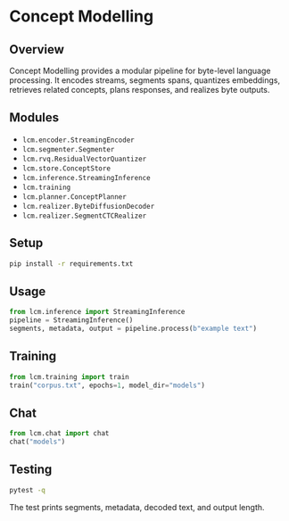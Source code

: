 # Concept Modelling

## Overview

Concept Modelling provides a modular pipeline for byte-level language processing. It encodes streams, segments spans, quantizes embeddings, retrieves related concepts, plans responses, and realizes byte outputs.

## Modules

- `lcm.encoder.StreamingEncoder`
- `lcm.segmenter.Segmenter`
- `lcm.rvq.ResidualVectorQuantizer`
- `lcm.store.ConceptStore`
- `lcm.inference.StreamingInference`
- `lcm.training`
- `lcm.planner.ConceptPlanner`
- `lcm.realizer.ByteDiffusionDecoder`
- `lcm.realizer.SegmentCTCRealizer`

## Setup

```bash
pip install -r requirements.txt
```

## Usage

```python
from lcm.inference import StreamingInference
pipeline = StreamingInference()
segments, metadata, output = pipeline.process(b"example text")
```

## Training

```python
from lcm.training import train
train("corpus.txt", epochs=1, model_dir="models")
```

## Chat

```python
from lcm.chat import chat
chat("models")
```

## Testing

```bash
pytest -q
```
The test prints segments, metadata, decoded text, and output length.
